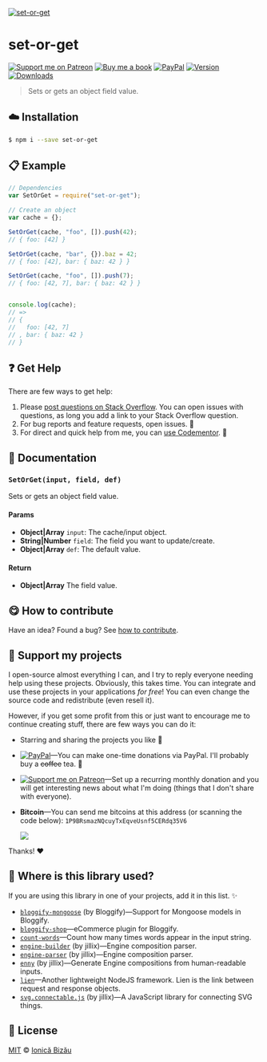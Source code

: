 
[![set-or-get](http://i.imgur.com/EsztPQ4.png)](#)

# set-or-get

 [![Support me on Patreon][badge_patreon]][patreon] [![Buy me a book][badge_amazon]][amazon] [![PayPal][badge_paypal_donate]][paypal-donations] [![Version](https://img.shields.io/npm/v/set-or-get.svg)](https://www.npmjs.com/package/set-or-get) [![Downloads](https://img.shields.io/npm/dt/set-or-get.svg)](https://www.npmjs.com/package/set-or-get)

> Sets or gets an object field value.

## :cloud: Installation

```sh
$ npm i --save set-or-get
```


## :clipboard: Example



```js
// Dependencies
var SetOrGet = require("set-or-get");

// Create an object
var cache = {};

SetOrGet(cache, "foo", []).push(42);
// { foo: [42] }

SetOrGet(cache, "bar", {}).baz = 42;
// { foo: [42], bar: { baz: 42 } }

SetOrGet(cache, "foo", []).push(7);
// { foo: [42, 7], bar: { baz: 42 } }


console.log(cache);
// =>
// {
//   foo: [42, 7]
// , bar: { baz: 42 }
// }
```

## :question: Get Help

There are few ways to get help:

 1. Please [post questions on Stack Overflow](https://stackoverflow.com/questions/ask). You can open issues with questions, as long you add a link to your Stack Overflow question.
 2. For bug reports and feature requests, open issues. :bug:
 3. For direct and quick help from me, you can [use Codementor](https://www.codementor.io/johnnyb). :rocket:


## :memo: Documentation


### `SetOrGet(input, field, def)`
Sets or gets an object field value.

#### Params
- **Object|Array** `input`: The cache/input object.
- **String|Number** `field`: The field you want to update/create.
- **Object|Array** `def`: The default value.

#### Return
- **Object|Array** The field value.



## :yum: How to contribute
Have an idea? Found a bug? See [how to contribute][contributing].


## :sparkling_heart: Support my projects

I open-source almost everything I can, and I try to reply everyone needing help using these projects. Obviously,
this takes time. You can integrate and use these projects in your applications *for free*! You can even change the source code and redistribute (even resell it).

However, if you get some profit from this or just want to encourage me to continue creating stuff, there are few ways you can do it:

 - Starring and sharing the projects you like :rocket:
 - [![PayPal][badge_paypal]][paypal-donations]—You can make one-time donations via PayPal. I'll probably buy a ~~coffee~~ tea. :tea:
 - [![Support me on Patreon][badge_patreon]][patreon]—Set up a recurring monthly donation and you will get interesting news about what I'm doing (things that I don't share with everyone).
 - **Bitcoin**—You can send me bitcoins at this address (or scanning the code below): `1P9BRsmazNQcuyTxEqveUsnf5CERdq35V6`

    ![](https://i.imgur.com/z6OQI95.png)

Thanks! :heart:


## :dizzy: Where is this library used?
If you are using this library in one of your projects, add it in this list. :sparkles:


 - [`bloggify-mongoose`](https://github.com/Bloggify/bloggify-mongoose#readme) (by Bloggify)—Support for Mongoose models in Bloggify.
 - [`bloggify-shop`](https://github.com/IonicaBizau/bloggify-shop#readme)—eCommerce plugin for Bloggify.
 - [`count-words`](https://github.com/IonicaBizau/count-words#readme)—Count how many times words appear in the input string.
 - [`engine-builder`](https://github.com/IonicaBizau/engine-parser) (by jillix)—Engine composition parser.
 - [`engine-parser`](https://github.com/IonicaBizau/engine-parser) (by jillix)—Engine composition parser.
 - [`enny`](https://github.com/IonicaBizau/enny) (by jillix)—Generate Engine compositions from human-readable inputs.
 - [`lien`](https://github.com/LienJS/Lien)—Another lightweight NodeJS framework. Lien is the link between request and response objects.
 - [`svg.connectable.js`](https://github.com/jillix/svg.connectable.js) (by jillix)—A JavaScript library for connecting SVG things.

## :scroll: License

[MIT][license] © [Ionică Bizău][website]

[badge_patreon]: http://ionicabizau.github.io/badges/patreon.svg
[badge_amazon]: http://ionicabizau.github.io/badges/amazon.svg
[badge_paypal]: http://ionicabizau.github.io/badges/paypal.svg
[badge_paypal_donate]: http://ionicabizau.github.io/badges/paypal_donate.svg
[patreon]: https://www.patreon.com/ionicabizau
[amazon]: http://amzn.eu/hRo9sIZ
[paypal-donations]: https://www.paypal.com/cgi-bin/webscr?cmd=_s-xclick&hosted_button_id=RVXDDLKKLQRJW
[donate-now]: http://i.imgur.com/6cMbHOC.png

[license]: http://showalicense.com/?fullname=Ionic%C4%83%20Biz%C4%83u%20%3Cbizauionica%40gmail.com%3E%20(https%3A%2F%2Fionicabizau.net)&year=2015#license-mit
[website]: https://ionicabizau.net
[contributing]: /CONTRIBUTING.md
[docs]: /DOCUMENTATION.md
